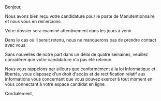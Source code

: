 Bonjour,

Nous avons bien reçu votre candidature pour le poste de Manutentionnaire et nous vous en remercions. 

Votre dossier sera examiné attentivement dans les jours à venir. 

Dans le cas où il serait retenu, nous ne manquerons pas de prendre contact avec vous. 

Sans nouvelles de notre part dans un délai de quatre semaines, veuillez considérer que votre candidature n'a pas été retenue.

Nous vous rappelons par ailleurs que conformément à la loi Informatique et libertés, vous disposez d'un droit d'accès et de rectification 
relatif aux informations vous concernant que vous pouvez exercer à tout moment en vous connectant à votre espace candidat en ligne.

Cordialement,
